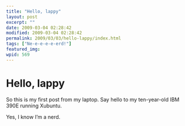 ```yaml
---
title: "Hello, lappy"
layout: post
excerpt: ""
date: 2009-03-04 02:28:42
modified: 2009-03-04 02:28:42
permalink: 2009/03/03/hello-lappy/index.html
tags: ["Ne-e-e-e-e-erd!"]
featured_img: 
wpid: 569
---
```


# Hello, lappy

So this is my first post from my laptop. Say hello to my ten-year-old IBM 390E running Xubuntu.

Yes, I know I’m a nerd.